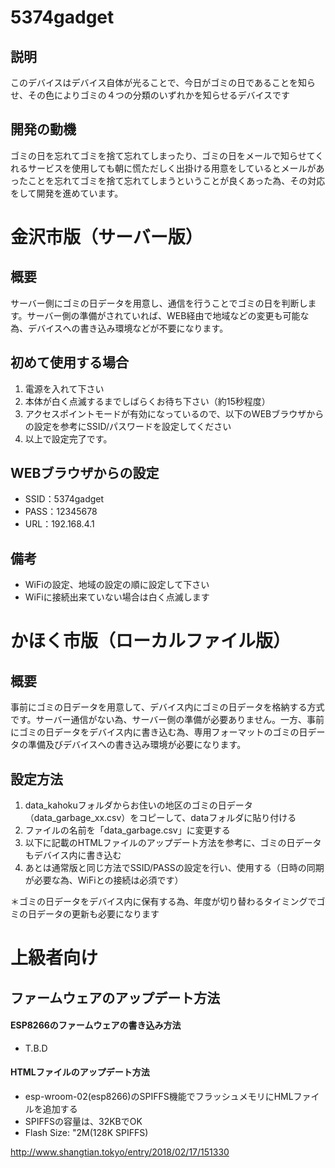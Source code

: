 # 5374gadget

## 説明
このデバイスはデバイス自体が光ることで、今日がゴミの日であることを知らせ、その色によりゴミの４つの分類のいずれかを知らせるデバイスです

## 開発の動機
ゴミの日を忘れてゴミを捨て忘れてしまったり、ゴミの日をメールで知らせてくれるサービスを使用しても朝に慌ただしく出掛ける用意をしているとメールがあったことを忘れてゴミを捨て忘れてしまうということが良くあった為、その対応をして開発を進めています。

# 金沢市版（サーバー版）
## 概要
サーバー側にゴミの日データを用意し、通信を行うことでゴミの日を判断します。サーバー側の準備がされていれば、WEB経由で地域などの変更も可能な為、デバイスへの書き込み環境などが不要になります。

## 初めて使用する場合
1. 電源を入れて下さい
1. 本体が白く点滅するまでしばらくお待ち下さい（約15秒程度）
1. アクセスポイントモードが有効になっているので、以下のWEBブラウザからの設定を参考にSSID/パスワードを設定してください
1. 以上で設定完了です。

## WEBブラウザからの設定
* SSID：5374gadget
* PASS：12345678
* URL：192.168.4.1

## 備考
* WiFiの設定、地域の設定の順に設定して下さい
* WiFiに接続出来ていない場合は白く点滅します

# かほく市版（ローカルファイル版）
## 概要
事前にゴミの日データを用意して、デバイス内にゴミの日データを格納する方式です。サーバー通信がない為、サーバー側の準備が必要ありません。一方、事前にゴミの日データをデバイス内に書き込む為、専用フォーマットのゴミの日データの準備及びデバイスへの書き込み環境が必要になります。

## 設定方法
1. data_kahokuフォルダからお住いの地区のゴミの日データ（data_garbage_xx.csv）をコピーして、dataフォルダに貼り付ける
1. ファイルの名前を「data_garbage.csv」に変更する
1. 以下に記載のHTMLファイルのアップデート方法を参考に、ゴミの日データもデバイス内に書き込む
1. あとは通常版と同じ方法でSSID/PASSの設定を行い、使用する（日時の同期が必要な為、WiFiとの接続は必須です）

＊ゴミの日データをデバイス内に保有する為、年度が切り替わるタイミングでゴミの日データの更新も必要になります


# 上級者向け

## ファームウェアのアップデート方法
#### ESP8266のファームウェアの書き込み方法
* T.B.D
#### HTMLファイルのアップデート方法
* esp-wroom-02(esp8266)のSPIFFS機能でフラッシュメモリにHMLファイルを追加する
* SPIFFSの容量は、32KBでOK
* Flash Size: "2M(128K SPIFFS)

http://www.shangtian.tokyo/entry/2018/02/17/151330
